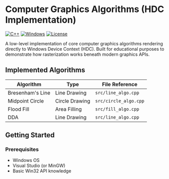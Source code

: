 #  Computer Graphics Algorithms (HDC Implementation)

[![C++](https://img.shields.io/badge/C++-17-%2300599C?logo=c%2B%2B)](https://isocpp.org/)
[![Windows](https://img.shields.io/badge/Platform-Win32-0078D6?logo=windows)](https://learn.microsoft.com/en-us/windows/win32/)
[![License](https://img.shields.io/badge/License-MIT-blue.svg)](LICENSE)

A low-level implementation of core computer graphics algorithms rendering directly to Windows Device Context (HDC). Built for educational purposes to demonstrate how rasterization works beneath modern graphics APIs.


##  Implemented Algorithms
| Algorithm          | Type             | File Reference       |
|--------------------|------------------|----------------------|
| Bresenham's Line   | Line Drawing     | `src/line_algo.cpp`  |
| Midpoint Circle    | Circle Drawing   | `src/circle_algo.cpp`|
| Flood Fill         | Area Filling     | `src/fill_algo.cpp`  |
| DDA                | Line Drawing     | `src/line_algo.cpp`  |

##  Getting Started
### Prerequisites
- Windows OS
- Visual Studio (or MinGW)
- Basic Win32 API knowledge
